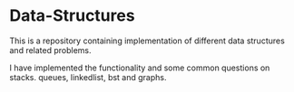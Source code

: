# Data-Structures
This is a repository containing implementation of different data structures and related problems.

I have implemented the functionality and some common questions on stacks. queues, linkedlist, bst and graphs.
